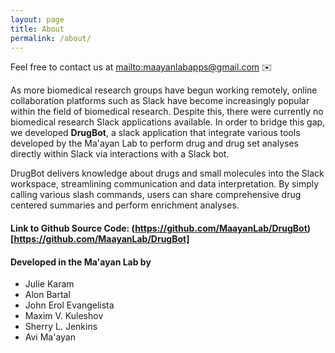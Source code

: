 ```yaml
---
layout: page
title: About 
permalink: /about/
---
```


Feel free to contact us at <mailto:maayanlabapps@gmail.com> ✉️

As more biomedical research groups have begun working remotely, online collaboration platforms such as Slack have become increasingly popular within the field of biomedical research. Despite this, there were currently no biomedical research Slack applications available. In order to bridge this gap, we developed **DrugBot**, a slack application that integrate various tools developed by the Ma'ayan Lab to perform drug and drug set analyses directly within Slack via interactions with a Slack bot.

DrugBot delivers knowledge about drugs and small molecules into the Slack workspace, streamlining communication and data interpretation. By simply calling various slash commands, users can share comprehensive drug centered summaries and perform enrichment analyses.

#### Link to Github Source Code: (https://github.com/MaayanLab/DrugBot)[https://github.com/MaayanLab/DrugBot]

#### Developed in the Ma'ayan Lab by
- Julie Karam
- Alon Bartal
- John Erol Evangelista
- Maxim V. Kuleshov
- Sherry L. Jenkins
- Avi Ma'ayan